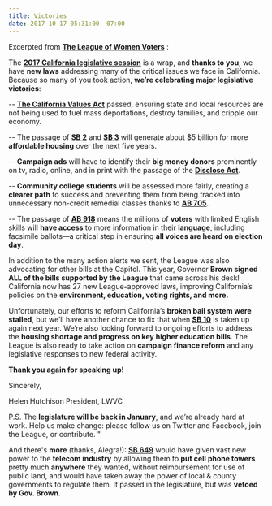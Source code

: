 ```yaml
---
title: Victories
date: 2017-10-17 05:31:00 -07:00
---
```


Excerpted from [**The League of Women Voters**](https://lwvc.org/) :

The [**2017 California legislative session**](http://www.mercurynews.com/2017/09/14/liveblog-california-legislature-takes-on-big-bills-in-end-of-session-crunch/) is a wrap, and **thanks to you**, we have **new laws** addressing many of the critical issues we face in California. Because so many of you took action, **we’re celebrating major legislative victories**:

-- [**The California Values Act**](https://leginfo.legislature.ca.gov/faces/billNavClient.xhtml?bill_id=201720180SB54) passed, ensuring state and local resources are not being used to fuel mass deportations, destroy families, and cripple our economy. 

-- The passage of [**SB 2**](https://leginfo.legislature.ca.gov/faces/billNavClient.xhtml?bill_id=201720180SB2) and [**SB 3**](https://leginfo.legislature.ca.gov/faces/billNavClient.xhtml?bill_id=201720180SB3) will generate about $5 billion for more **affordable housing** over the next five years. 
 
-- **Campaign ads** will have to identify their **big money donors** prominently on tv, radio, online, and in print with the passage of the [**Disclose Act**](https://leginfo.legislature.ca.gov/faces/billNavClient.xhtml?bill_id=201720180AB249).

-- **Community college students** will be assessed more fairly, creating a **clearer path** to success and preventing them from being tracked into unnecessary non-credit remedial classes thanks to [**AB 705**](https://leginfo.legislature.ca.gov/faces/billTextClient.xhtml?bill_id=201720180AB705).

-- The passage of [**AB 918**](https://leginfo.legislature.ca.gov/faces/billTextClient.xhtml?bill_id=201720180AB918) means the millions of **voters** with limited English skills will **have access** to more information in their **language**, including facsimile ballots—a critical step in ensuring **all voices are heard on election day**. 

In addition to the many action alerts we sent, the League was also advocating for other bills at the Capitol. This year, Governor **Brown signed ALL of the bills supported by the League** that came across his desk! California now has 27 new League-approved laws, improving California’s policies on the **environment, education, voting rights, and more.**

Unfortunately, our efforts to reform California’s **broken bail system were stalled**, but we’ll have another chance to fix that when [**SB 10**](https://leginfo.legislature.ca.gov/faces/billNavClient.xhtml?bill_id=201720180SB10) is taken up again next year. We’re also looking forward to ongoing efforts to address the **housing shortage and progress on key higher education bills**. The League is also ready to take action on **campaign finance reform** and any legislative responses to new federal activity. 

**Thank you again for speaking up!**   

Sincerely,

Helen Hutchison
President, LWVC

P.S. The **legislature will be back in January**, and we’re already hard at work. Help us make change: please follow us on Twitter and Facebook, join the League, or contribute.  "

And there's **more** (thanks, Alegra!):
 [**SB 649**](https://leginfo.legislature.ca.gov/faces/billNavClient.xhtml?bill_id=201720180SB649) would have given vast new power to the **telecom industry** by allowing them to **put cell phone towers** pretty much **anywhere** they wanted, without reimbursement for use of public land, and would have taken away the power of local & county governments to regulate them. It passed in the legislature, but was **vetoed by Gov. Brown**.

